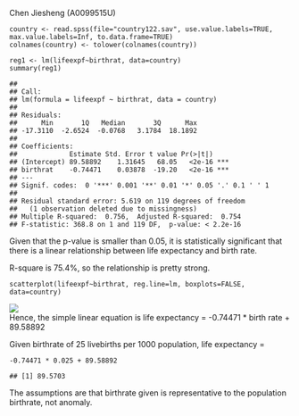 Chen Jiesheng (A0099515U)

    country <- read.spss(file="country122.sav", use.value.labels=TRUE, max.value.labels=Inf, to.data.frame=TRUE)
    colnames(country) <- tolower(colnames(country))

    reg1 <- lm(lifeexpf~birthrat, data=country)
    summary(reg1)

    ## 
    ## Call:
    ## lm(formula = lifeexpf ~ birthrat, data = country)
    ## 
    ## Residuals:
    ##      Min       1Q   Median       3Q      Max 
    ## -17.3110  -2.6524  -0.0768   3.1784  18.1892 
    ## 
    ## Coefficients:
    ##             Estimate Std. Error t value Pr(>|t|)    
    ## (Intercept) 89.58892    1.31645   68.05   <2e-16 ***
    ## birthrat    -0.74471    0.03878  -19.20   <2e-16 ***
    ## ---
    ## Signif. codes:  0 '***' 0.001 '**' 0.01 '*' 0.05 '.' 0.1 ' ' 1
    ## 
    ## Residual standard error: 5.619 on 119 degrees of freedom
    ##   (1 observation deleted due to missingness)
    ## Multiple R-squared:  0.756,  Adjusted R-squared:  0.754 
    ## F-statistic: 368.8 on 1 and 119 DF,  p-value: < 2.2e-16

Given that the p-value is smaller than 0.05, it is statistically
significant that there is a linear relationship between life expectancy
and birth rate.

R-square is 75.4%, so the relationship is pretty strong.

    scatterplot(lifeexpf~birthrat, reg.line=lm, boxplots=FALSE, data=country)

![](tut5_files/figure-markdown_strict/unnamed-chunk-4-1.png)  
 Hence, the simple linear equation is life expectancy = -0.74471 \*
birth rate + 89.58892

Given birthrate of 25 livebirths per 1000 population, life expectancy =

    -0.74471 * 0.025 + 89.58892

    ## [1] 89.5703

The assumptions are that birthrate given is representative to the
population birthrate, not anomaly.
